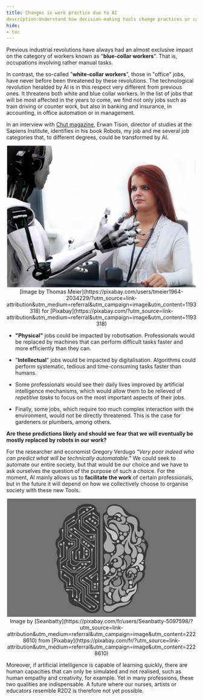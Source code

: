 ```yaml
---
title: Changes in work practice due to AI 
description:Understand how decision-making tools change practices or can improve them and have to be questionned
hide:
- toc
---
```


Previous industrial revolutions have always had an almost exclusive impact on the category of workers known as "**blue-collar workers**". That is, occupations involving rather manual tasks.

In contrast, the so-called "**white-collar workers**", those in "office" jobs, have never before been threatened by these revolutions. The technological revolution heralded by AI is in this respect very different from previous ones. It threatens both white and blue collar workers. In the list of jobs that will be most affected in the years to come, we find not only jobs such as train driving or counter work, but also in banking and insurance, in accounting, in office automation or in management.

In an interview with [Chut magazine](https://chut.media/portraits/erwann-tison-le-numerique-mon-emploi-et-moi/), Erwan Tison, director of studies at the Sapiens Institute, identifies in his book Robots, my job and me several job categories that, to different degrees, could be transformed by AI.

<center><img src="../Images/humanVSIA.jpg" alt="Photo of human and robot interaction" width="500"></center>
<center>[Image by Thomas Meier](https://pixabay.com/users/tmeier1964-2034229/?utm_source=link-attribution&utm_medium=referral&utm_campaign=image&utm_content=1193318) for [Pixabay](https://pixabay.com/?utm_source=link-attribution&utm_medium=referral&utm_campaign=image&utm_content=1193318)</center>

*   **"Physical"** jobs could be impacted by robotisation. Professionals would be replaced by machines that can perform difficult tasks faster and more efficiently than they can.

*   "**Intellectual**" jobs would be impacted by digitalisation. Algorithms could perform systematic, tedious and time-consuming tasks faster than humans.

*   Some professionals would see their daily lives improved by artificial intelligence mechanisms, which would allow them to be relieved of _repetitive tasks_ to focus on the most important aspects of their jobs.

*   Finally, some jobs, which require too much complex interaction with the environment, would not be directly threatened. This is the case for gardeners or plumbers, among others.


**Are these predictions likely and should we fear that we will eventually be mostly replaced by robots in our work?**

For the researcher and economist Gregory Verdugo _"Very poor indeed who can predict what will be technically automatable."_ We could seek to automate our entire society, but that would be our choice and we have to ask ourselves the question of the purpose of such a choice. For the moment, AI mainly allows us to **facilitate the work** of certain professionals, but in the future it will depend on how we collectively choose to organise society with these new Tools.

<center><img src="../Images/artificial-intelligence-2228610_1280.jpg" alt="Illustration brain" width="500"></center>

<center>Image by [Seanbatty](https://pixabay.com/fr/users/Seanbatty-5097598/?utm_source=link-attribution&utm_medium=referral&utm_campaign=image&utm_content=2228610) from [Pixabay](https://pixabay.com/fr/?utm_source=link-attribution&utm_medium=referral&utm_campaign=image&utm_content=2228610)</center>

Moreover, if artificial intelligence is capable of learning quickly, there are human capacities that can only be simulated and not realised, such as human empathy and creativity, for example. Yet in many professions, these two qualities are indispensable. A future where our nurses, artists or educators resemble R2D2 is therefore not yet possible.
